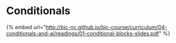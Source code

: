 # Conditionals

{% embed url="http://bjc-nc.github.io/bjc-course/curriculum/04-conditionals-and-ai/readings/01-conditional-blocks-slides.pdf" %}



